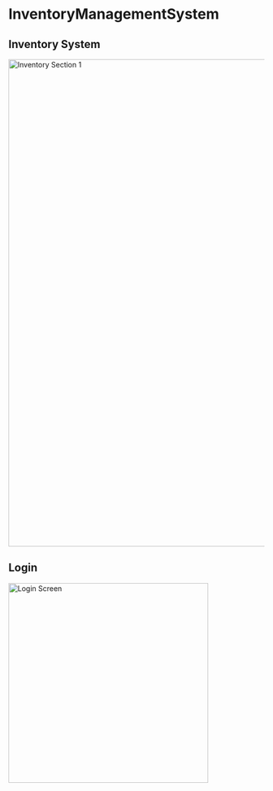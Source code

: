# InventoryManagementSystem


## Inventory System
<img width="959" alt="Inventory Section 1" src="https://user-images.githubusercontent.com/30068012/59399388-72d9e880-8d59-11e9-8595-a45b5f213df0.png">


## Login 
<img width="393" alt="Login Screen" src="https://user-images.githubusercontent.com/30068012/59399554-04495a80-8d5a-11e9-858a-c577d30ef192.png">
